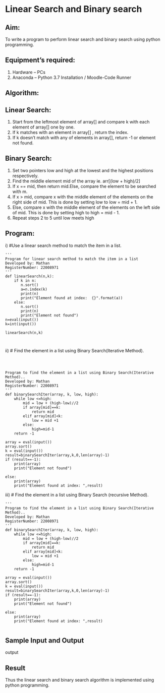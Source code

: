 # Linear Search and Binary search
## Aim:
To write a program to perform linear search and binary search using python programming.
## Equipment’s required:
1.	Hardware – PCs
2.	Anaconda – Python 3.7 Installation / Moodle-Code Runner
## Algorithm:
## Linear Search:
1.	Start from the leftmost element of array[] and compare k with each element of array[] one by one.
2.	If k matches with an element in array[] , return the index.
3.	If k doesn’t match with any of elements in array[], return -1 or element not found.
## Binary Search:
1.	Set two pointers low and high at the lowest and the highest positions respectively.
2.	Find the middle element mid of the array ie. arr[(low + high)/2]
3.	If x == mid, then return mid.Else, compare the element to be searched with m.
4.	If x > mid, compare x with the middle element of the elements on the right side of mid. This is done by setting low to low = mid + 1.
5.	Else, compare x with the middle element of the elements on the left side of mid. This is done by setting high to high = mid - 1.
6.	Repeat steps 2 to 5 until low meets high
## Program:
i)	#Use a linear search method to match the item in a list.
```
''' 
Program for linear search method to match the item in a list
Developed by: Mathan
RegisterNumber: 22008971
'''
def linearSearch(n,k):
    if k in n:
       n.sort()
       a=n.index(k)
       print(n)
       print("Element found at index:  {}".format(a))
    else:
       n.sort()
       print(n)    
       print("Element not found")
n=eval(input())
k=int(input())

linearSearch(n,k)



```
ii)	# Find the element in a list using Binary Search(Iterative Method).
```



Program to find the element in a list using Binary Search(Iterative Method)..
Developed by: Mathan
RegisterNumber: 22008971
'''
def binarySearchIter(array, k, low, high):
    while low <=high:
        mid = low + (high-low)//2
        if array[mid]==k:
            return mid
        elif array[mid]<k:
            low = mid +1
        else:
            high=mid-1
    return -1
    
array = eval(input())
array.sort()
k = eval(input())
result=binarySearchIter(array,k,0,len(array)-1)
if (result==-1):
    print(array)
    print("Element not found")

else:
    print(array)
    print("Element found at index: ",result)

```
iii)	# Find the element in a list using Binary Search (recursive Method).
```
''' 
Program to find the element in a list using Binary Search(Iterative Method)..
Developed by: Mathan
RegisterNumber: 22008971
'''
def binarySearchIter(array, k, low, high):
    while low <=high:
        mid = low + (high-low)//2
        if array[mid]==k:
            return mid
        elif array[mid]<k:
            low = mid +1
        else:
            high=mid-1
    return -1
    
array = eval(input())
array.sort()
k = eval(input())
result=binarySearchIter(array,k,0,len(array)-1)
if (result==-1):
    print(array)
    print("Element not found")

else:
    print(array)
    print("Element found at index: ",result)


```
## Sample Input and Output
output





## Result
Thus the linear search and binary search algorithm is implemented using python programming.
